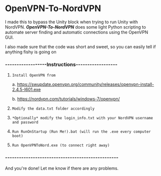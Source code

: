 # OpenVPN-To-NordVPN
I made this to bypass the Unity block when trying to run Unity with NordVPN. ***OpenVPN-To-NordVPN*** does some light Python scripting to automate server finding and automatic connections using the OpenVPN GUI.

I also made sure that the code was short and sweet, so you can easily tell if anything fishy is going on


### ------------------Instructions------------------
1. `Install OpenVPN from` 

      a. https://swupdate.openvpn.org/community/releases/openvpn-install-2.4.5-I601.exe  
  
      b. https://nordvpn.com/tutorials/windows-7/openvpn/
  
2. `Modify the data.txt folder accordingly`
3. `*Optionally* modify the login_info.txt with your NordVPN username and password`
4. `Run RunOnStartup (Run Me!).bat (will run the .exe every computer boot)`
5. `Run OpenVPNToNord.exe (to connect right away)`

### -------------------------------------------------
And you're done! Let me know if there are any problems.
